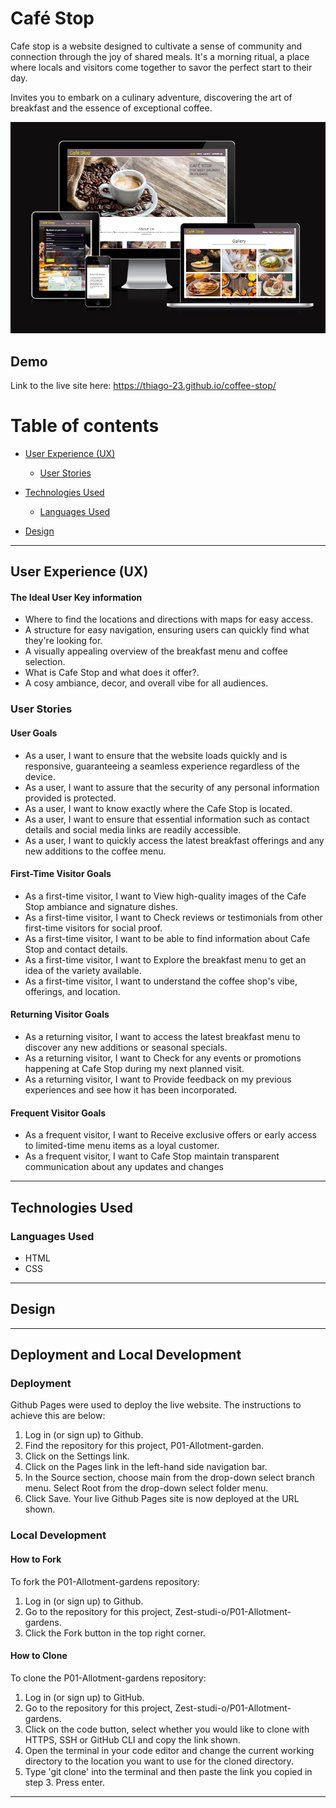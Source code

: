 # Café Stop

Cafe stop is a website designed to cultivate a sense of community and connection through the joy of shared meals.  It's a morning ritual, a place where locals and visitors come together to savor the perfect start to their day.

Invites you to embark on a culinary adventure, discovering the art of breakfast and the essence of exceptional coffee.


![Cafe Stop Website showing  on all devices types](docs/mockup.png)

## Demo

Link to the live site here: <https://thiago-23.github.io/coffee-stop/>

# Table of contents

- [User Experience (UX)](#User-Experience-UX)
    - [User Stories](#user-stories)
  
- [Technologies Used](#Technologies-Used)
  - [Languages Used](#Languages-Used)
  
- [Design](#Design)

---

## User Experience (UX)

#### The Ideal User Key information

- Where to find the locations and directions with maps for easy access.
- A structure for easy navigation, ensuring users can quickly find what they're looking for.
- A visually appealing overview of the breakfast menu and coffee selection.
- What is Cafe Stop and what does it offer?.
- A cosy ambiance, decor, and overall vibe for all audiences.

### User Stories

#### User Goals

- As a user, I want to ensure that the website loads quickly and is responsive, guaranteeing a seamless experience regardless of the device.
- As a user, I want to assure that the security of any personal information provided is protected.
- As a user, I want to know exactly where the Cafe Stop is located.
- As a user, I want to ensure that essential information such as contact details and social media links are readily accessible.
- As a user, I want to quickly access the latest breakfast offerings and any new additions to the coffee menu.

#### First-Time Visitor Goals

- As a first-time visitor, I want to View high-quality images of the Cafe Stop ambiance and signature dishes.
- As a first-time visitor, I want to Check reviews or testimonials from other first-time visitors for social proof.
- As a first-time visitor, I want to be able to find information about Cafe Stop and contact details.
- As a first-time visitor, I want to Explore the breakfast menu to get an idea of the variety available.
- As a first-time visitor, I want to understand the coffee shop's vibe, offerings, and location.

#### Returning Visitor Goals

- As a returning visitor, I want to access the latest breakfast menu to discover any new additions or seasonal specials.
- As a returning visitor, I want to Check for any events or promotions happening at Cafe Stop during my next planned visit.
- As a returning visitor, I want to Provide feedback on my previous experiences and see how it has been incorporated.

#### Frequent Visitor Goals

- As a frequent visitor, I want to Receive exclusive offers or early access to limited-time menu items as a loyal customer.
- As a frequent visitor, I want to Cafe Stop maintain transparent communication about any updates and changes

---

## Technologies Used

### Languages Used
* HTML
* CSS

---

## Design

---

## Deployment and Local Development

### Deployment

Github Pages were used to deploy the live website. The instructions to achieve this are below:

1. Log in (or sign up) to Github.
2. Find the repository for this project, P01-Allotment-garden.
3. Click on the Settings link.
4. Click on the Pages link in the left-hand side navigation bar.
5. In the Source section, choose main from the drop-down select branch menu. Select Root from the drop-down select folder menu.
6. Click Save. Your live Github Pages site is now deployed at the URL shown.

### Local Development

#### How to Fork

To fork the P01-Allotment-gardens repository:

1. Log in (or sign up) to Github.
2. Go to the repository for this project, Zest-studi-o/P01-Allotment-gardens.
3. Click the Fork button in the top right corner.

#### How to Clone

To clone the P01-Allotment-gardens repository:

1. Log in (or sign up) to GitHub.
2. Go to the repository for this project, Zest-studi-o/P01-Allotment-gardens.
3. Click on the code button, select whether you would like to clone with HTTPS, SSH or GitHub CLI and copy the link shown.
4. Open the terminal in your code editor and change the current working directory to the location you want to use for the cloned directory.
5. Type 'git clone' into the terminal and then paste the link you copied in step 3. Press enter.

---
